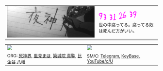 <!--
Picture Generator:
  {
    https://fontmeme.com/de/death-note-schriftart/, {15, 20}, FF11FF, {None, Style-Wavy}
  }
Lifespan: https://deathnote.fandom.com/wiki/Lifespan
Quotes: https://japanoscope.com/light-yagami-quotes/
-->
<table align="center">
  <tr>
    <td><img src="./static/banner/YagamiLightName.gif" /></td>
    <td><img src="./static/logo/LightYagamiLifespan.png" /></br>世の中腐ってる。腐ってる奴は死んだ方がいい。</td>
  </tr>

</table>

<!--
Stats example from: https://github.com/nullnyat/nullnyat
-->
<table align="center">
  <tr>
    <td><img src="https://github-readme-stats.vercel.app/api?username=ames0k0&layout=compact&count_private=true" /></td>
    <td><img src="https://github-readme-stats.vercel.app/api/top-langs/?username=ames0k0&layout=compact" /></td>
  </tr>
  <tr>
    <td>
      ORG:
      <a href="https://github.com/sh1chan">死神界</a>,
      <a href="https://github.com/aintp3d0">風見まほ</a>,
      <a href="https://github.com/fr1ht">築城院 真鍳</a>,
      <a href="https://github.com/h2b7">比企谷 八幡</a>
    </td>
    <td>SM/C:
      <a href="https://t.me/ames0k0">Telegram</a>,
      <a href="https://keybase.io/ames0k0">KeyBase</a>,
      <a href="https://www.youtube.com/channel/UCKfm7aCx7tyGf2zjRIBRaqg">YouTube/c/U</a>
    </td>
  </tr>

</table>
